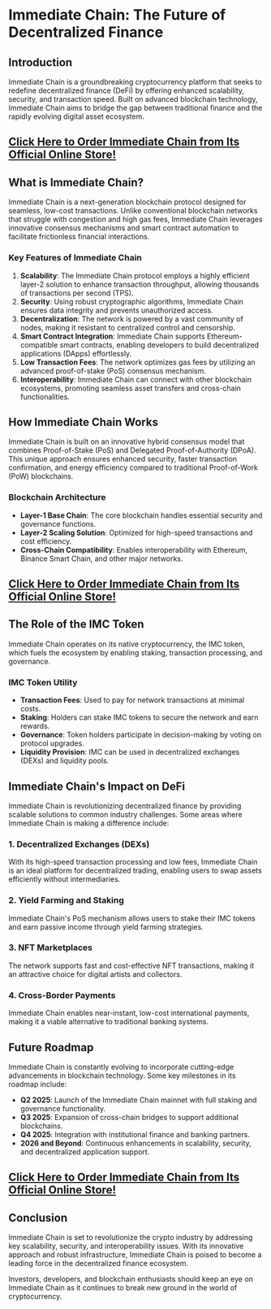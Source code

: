 # Immediate Chain: The Future of Decentralized Finance

## Introduction
Immediate Chain is a groundbreaking cryptocurrency platform that seeks to redefine decentralized finance (DeFi) by offering enhanced scalability, security, and transaction speed. Built on advanced blockchain technology, Immediate Chain aims to bridge the gap between traditional finance and the rapidly evolving digital asset ecosystem.

## **[Click Here to Order Immediate Chain from Its Official Online Store!](https://mydealsjunction.info/order-immediatechain)**

## What is Immediate Chain?
Immediate Chain is a next-generation blockchain protocol designed for seamless, low-cost transactions. Unlike conventional blockchain networks that struggle with congestion and high gas fees, Immediate Chain leverages innovative consensus mechanisms and smart contract automation to facilitate frictionless financial interactions.

### Key Features of Immediate Chain
1. **Scalability**: The Immediate Chain protocol employs a highly efficient layer-2 solution to enhance transaction throughput, allowing thousands of transactions per second (TPS).
2. **Security**: Using robust cryptographic algorithms, Immediate Chain ensures data integrity and prevents unauthorized access.
3. **Decentralization**: The network is powered by a vast community of nodes, making it resistant to centralized control and censorship.
4. **Smart Contract Integration**: Immediate Chain supports Ethereum-compatible smart contracts, enabling developers to build decentralized applications (DApps) effortlessly.
5. **Low Transaction Fees**: The network optimizes gas fees by utilizing an advanced proof-of-stake (PoS) consensus mechanism.
6. **Interoperability**: Immediate Chain can connect with other blockchain ecosystems, promoting seamless asset transfers and cross-chain functionalities.

## How Immediate Chain Works
Immediate Chain is built on an innovative hybrid consensus model that combines Proof-of-Stake (PoS) and Delegated Proof-of-Authority (DPoA). This unique approach ensures enhanced security, faster transaction confirmation, and energy efficiency compared to traditional Proof-of-Work (PoW) blockchains.

### Blockchain Architecture
- **Layer-1 Base Chain**: The core blockchain handles essential security and governance functions.
- **Layer-2 Scaling Solution**: Optimized for high-speed transactions and cost efficiency.
- **Cross-Chain Compatibility**: Enables interoperability with Ethereum, Binance Smart Chain, and other major networks.

## **[Click Here to Order Immediate Chain from Its Official Online Store!](https://mydealsjunction.info/order-immediatechain)**

## The Role of the IMC Token
Immediate Chain operates on its native cryptocurrency, the IMC token, which fuels the ecosystem by enabling staking, transaction processing, and governance.

### IMC Token Utility
- **Transaction Fees**: Used to pay for network transactions at minimal costs.
- **Staking**: Holders can stake IMC tokens to secure the network and earn rewards.
- **Governance**: Token holders participate in decision-making by voting on protocol upgrades.
- **Liquidity Provision**: IMC can be used in decentralized exchanges (DEXs) and liquidity pools.

## Immediate Chain's Impact on DeFi
Immediate Chain is revolutionizing decentralized finance by providing scalable solutions to common industry challenges. Some areas where Immediate Chain is making a difference include:

### 1. **Decentralized Exchanges (DEXs)**
With its high-speed transaction processing and low fees, Immediate Chain is an ideal platform for decentralized trading, enabling users to swap assets efficiently without intermediaries.

### 2. **Yield Farming and Staking**
Immediate Chain's PoS mechanism allows users to stake their IMC tokens and earn passive income through yield farming strategies.

### 3. **NFT Marketplaces**
The network supports fast and cost-effective NFT transactions, making it an attractive choice for digital artists and collectors.

### 4. **Cross-Border Payments**
Immediate Chain enables near-instant, low-cost international payments, making it a viable alternative to traditional banking systems.

## Future Roadmap
Immediate Chain is constantly evolving to incorporate cutting-edge advancements in blockchain technology. Some key milestones in its roadmap include:
- **Q2 2025**: Launch of the Immediate Chain mainnet with full staking and governance functionality.
- **Q3 2025**: Expansion of cross-chain bridges to support additional blockchains.
- **Q4 2025**: Integration with institutional finance and banking partners.
- **2026 and Beyond**: Continuous enhancements in scalability, security, and decentralized application support.

## **[Click Here to Order Immediate Chain from Its Official Online Store!](https://mydealsjunction.info/order-immediatechain)**

## Conclusion
Immediate Chain is set to revolutionize the crypto industry by addressing key scalability, security, and interoperability issues. With its innovative approach and robust infrastructure, Immediate Chain is poised to become a leading force in the decentralized finance ecosystem.

Investors, developers, and blockchain enthusiasts should keep an eye on Immediate Chain as it continues to break new ground in the world of cryptocurrency.
